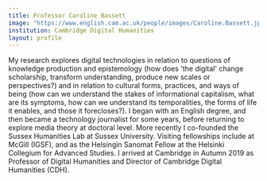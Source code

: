 ```yaml
---
title: Professor Caroline Bassett
image: "https://www.english.cam.ac.uk/people/images/Caroline.Bassett.jpg"
institution: Cambridge Digital Humanities
layout: profile
---
```

My research explores digital technologies in relation to questions of knowledge production and epistemology (how does 'the digital' change scholarship, transform understanding, produce new scales or perspectives?) and in relation to cultural forms, practices, and ways of being (how can we understand the stakes of informational capitalism, what are its symptoms, how can we understand its temporalities, the forms of life it enables, and those it forecloses?). I began with an English degree, and then became a technology journalist for some years, before returning to explore media theory at doctoral level. More recently I co-founded the Sussex Humanities Lab at Sussex University. Visiting fellowships include at McGill (IGSF), and as the Helsingin Sanomat Fellow at the Helsinki Collegium for Advanced Studies. I arrived at Cambridge in Autumn 2019 as Professor of Digital Humanities and Director of Cambridge Digital Humanities (CDH). 

